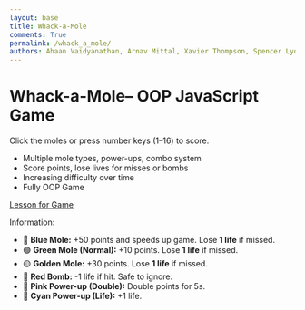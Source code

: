 ```yaml
---
layout: base
title: Whack-a-Mole
comments: True
permalink: /whack_a_mole/
authors: Ahaan Vaidyanathan, Arnav Mittal, Xavier Thompson, Spencer Lyons, Nikhil Naryan, Sharuya Signh 
---
```

# Whack-a-Mole– OOP JavaScript Game

Click the moles or press number keys (1–16) to score.  
- Multiple mole types, power-ups, combo system  
- Score points, lose lives for misses or bombs  
- Increasing difficulty over time  
- Fully OOP Game  

<a href="{{site.baseurl}}/oriented/lessons">Lesson for Game</a>

Information:
- 🔵 **Blue Mole:** +50 points and speeds up game. Lose **1 life** if missed.  
- 🟢 **Green Mole (Normal):** +10 points. Lose **1 life** if missed.  
- 🟡 **Golden Mole:** +30 points. Lose **1 life** if missed.  
- 🔴 **Red Bomb:** -1 life if hit. Safe to ignore.  
- 🌸 **Pink Power-up (Double):** Double points for 5s.  
- 🔵 **Cyan Power-up (Life):** +1 life.  

<canvas id="gameCanvas" width="450" height="450"></canvas>
<script>
  // ======= Hole Class =======
  class Hole {
    constructor(x, y, size, index) {
      this.x = x;
      this.y = y;
      this.size = size;
      this.index = index;
      this.entity = null; // Mole or PowerUp
    }
    draw(ctx) {
      // circular dirt hole with shading
      const cx = this.x + this.size / 2;
      const cy = this.y + this.size / 2;
      const r = this.size / 2.6;

      const grad = ctx.createRadialGradient(cx, cy, r * 0.3, cx, cy, r);
      grad.addColorStop(0, "#5a3b1a"); // inner dirt
      grad.addColorStop(1, "#2e1b0b"); // dark rim
      ctx.fillStyle = grad;
      ctx.beginPath();
      ctx.arc(cx, cy, r, 0, Math.PI * 2);
      ctx.fill();

      // subtle rim outline for definition
      ctx.strokeStyle = "rgba(0,0,0,0.35)";
      ctx.lineWidth = 3;
      ctx.beginPath();
      ctx.arc(cx, cy, r * 1.02, 0, Math.PI * 2);
      ctx.stroke();
    }
  }

  // ======= Base Entity =======
  class Entity {
    constructor(hole, duration=1000) {
      this.hole = hole;
      this.hole.entity = this;
      this.duration = duration;
      this.startTime = Date.now();
      this.hit = false;
    }
    draw(ctx) {}
    update(game) {
      if (Date.now() - this.startTime > this.duration) {
        // penalize only missed normal/golden moles
        if (this instanceof Mole && !this.hit) {
          if (this.type === "normal" || this.type === "golden") {
            game.lives--;
          }
        }
        this.hole.entity = null;
        return false;
      }
      return true;
    }
  }

  // ======= Mole Class =======
  class Mole extends Entity {
    constructor(hole, type="normal") {
      const durations = { normal:1000, golden:800, bomb:1000, blue:700 };
      super(hole, durations[type] || 1000);
      this.type = type;
    }
    draw(ctx) {
      const { x, y, size } = this.hole;
      if (this.hit) return;
      const cx = x + size / 2;
      const cy = y + size / 2;
      const r = size / 3;
      ctx.beginPath();
      if (this.type === "normal") ctx.fillStyle = "#735a48ff"; // brown mole
      else if (this.type === "golden") ctx.fillStyle = "gold";
      else if (this.type === "bomb") ctx.fillStyle = "black";
      else if (this.type === "blue") ctx.fillStyle = "#649dcbff"; // blue mole
      ctx.ellipse(cx, cy, r * 0.8, r, 0, 0, Math.PI * 2);
      ctx.fill();
      if (this.type !== "bomb") {
        ctx.fillStyle = "white";
        ctx.beginPath();
        ctx.arc(cx - r * 0.3, cy - r * 0.2, r * 0.15, 0, Math.PI * 2);
        ctx.arc(cx + r * 0.3, cy - r * 0.2, r * 0.15, 0, Math.PI * 2);
        ctx.fill();
        ctx.fillStyle = "black";
        ctx.beginPath();
        ctx.arc(cx - r * 0.3, cy - r * 0.2, r * 0.07, 0, Math.PI * 2);
        ctx.arc(cx + r * 0.3, cy - r * 0.2, r * 0.07, 0, Math.PI * 2);
        ctx.fill();
        ctx.fillStyle = "pink";
        ctx.beginPath();
        ctx.arc(cx, cy, r * 0.15, 0, Math.PI * 2);
        ctx.fill();
      } else {
        ctx.save();
        ctx.fillStyle = "red";
        ctx.font = `${r * 1.2}px Arial`;
        ctx.textAlign = "center";
        ctx.textBaseline = "middle";
        ctx.fillText("💣", cx, cy);
        ctx.restore();
      }
    }
    onHit(game){
      if(this.type==="normal") game.addScore(10);
      else if(this.type==="golden") game.addScore(30);
      else if(this.type==="bomb") game.lives--;
      else if(this.type==="blue") {
        game.addScore(50);
        game.spawnInterval = Math.max(300, game.spawnInterval - 200);
      }
      this.hit = true;
      this.hole.entity = null;
    }
  }

  // ======= PowerUp Class =======
  class PowerUp extends Entity {
    constructor(hole, type) {
      super(hole, 1200);
      this.type = type; // "double" or "life"
    }
    draw(ctx){
      const { x, y, size } = this.hole;
      const cx = x + size/2;
      const cy = y + size/2;
      ctx.beginPath();
      ctx.fillStyle = this.type==="double" ? "pink" : "cyan";
      ctx.arc(cx, cy, size/4, 0, 2*Math.PI);
      ctx.fill();
    }
    onHit(game){
      if(this.type==="double") game.activateMultiplier(5000);
      else if(this.type==="life") game.lives++;
      this.hole.entity = null;
    }
  }

  // ======= Game Class =======
  class Game {
    constructor(canvasId){
      this.canvas = document.getElementById(canvasId);
      this.ctx = this.canvas.getContext("2d");
      this.canvas.tabIndex = 1;
      this.canvas.style.outline = "none";
      this.canvas.focus();

  this.gridSize = 4;
      this.holeSize = this.canvas.width / this.gridSize;
      this.holes = [];
      let idx = 1;
      for (let r = 0; r < this.gridSize; r++) {
        for (let c = 0; c < this.gridSize; c++) {
          this.holes.push(new Hole(c*this.holeSize, r*this.holeSize, this.holeSize, idx++));
        }
      }

      this.moles = [];
      this.score = 0;
      this.highScore = localStorage.getItem("whackAMoleHighScore") || 0;
      this.lives = 5;
      this.spawnInterval = 1500;
      this.lastSpawn = Date.now();
      this.state = "title";
      this.multiplier = 1;
      this.multiplierEnd = 0;

      this.keys = {};
      window.addEventListener("keydown", e => this.keys[e.key] = true);
      window.addEventListener("keyup",   e => this.keys[e.key] = false);
      this.canvas.addEventListener("click", e=>{
        if (this.state === "title" || this.state === "gameover") {
          this.start();
        } else {
          this.handleClick(e);
        }
      });

      requestAnimationFrame(() => this.update());
    }

    start(){
      this.score = 0; 
      this.lives = 5; 
      this.moles = []; 
      this.lastSpawn = Date.now();
      this.state = "playing"; 
      this.multiplier = 1; 
      this.multiplierEnd = 0;
      this.holes.forEach(h => h.entity = null);
    }

    spawnEntity(){
      const emptyHoles = this.holes.filter(h => !h.entity);
      if (emptyHoles.length === 0) return;
      const hole = emptyHoles[Math.floor(Math.random() * emptyHoles.length)];
      const r = Math.random();
      if (r < 0.6) this.moles.push(new Mole(hole, "normal"));
      else if (r < 0.75) this.moles.push(new Mole(hole, "golden"));
      else if (r < 0.88) this.moles.push(new Mole(hole, "bomb"));
      else if (r < 0.96) this.moles.push(new Mole(hole, "blue"));
      else {
        const type = Math.random() < 0.5 ? "double" : "life";
        this.moles.push(new PowerUp(hole, type));
      }
    }

    handleClick(e){
      const rect = this.canvas.getBoundingClientRect();
      const mx = e.clientX - rect.left;
      const my = e.clientY - rect.top;
      this.holes.forEach(h=>{
        if (h.entity) {
          const {x,y,size} = h;
          const cx = x + size/2, cy = y + size/2;
          const r = size/3;
          if (Math.hypot(mx - cx, my - cy) <= r) {
            h.entity.onHit(this);
          }
        }
      });
    }

    checkKeys(){
      for (const key in this.keys) {
        if (this.keys[key] && !isNaN(key)) {
          const num = parseInt(key);
          // Only allow keys 1-16 for 4x4 grid
          if (num >= 1 && num <= 16) {
            const hole = this.holes.find(h => h.index === num);
            if (hole && hole.entity) hole.entity.onHit(this);
          }
          this.keys[key] = false;
        }
      }
    }

    addScore(points){
      const finalPoints = Math.floor(points * this.multiplier);
      this.score += finalPoints;
      if (this.score > this.highScore) this.highScore = this.score;
    }

    activateMultiplier(ms){
      this.multiplier = 2;
      this.multiplierEnd = Date.now() + ms;
    }

    update(){
      // Each state draws its own background to avoid overwriting the grass
      if (this.state === "title") this.drawTitle();
      else if (this.state === "playing") this.updateGame();
      else if (this.state === "gameover") this.drawGameOver();

      requestAnimationFrame(() => this.update());
    }

    updateGame(){
      // Grassy background
      const grad = this.ctx.createLinearGradient(0, 0, 0, this.canvas.height);
      grad.addColorStop(0, "#7e996cff");   // lighter green top
      grad.addColorStop(1, "#34422cff");   // darker green bottom
      this.ctx.fillStyle = grad;
      this.ctx.fillRect(0, 0, this.canvas.width, this.canvas.height);

      if (Date.now() - this.lastSpawn > this.spawnInterval) {
        this.spawnEntity();
        this.lastSpawn = Date.now();
      }

      for (let i = this.moles.length - 1; i >= 0; i--) {
        if (!this.moles[i].update(this)) this.moles.splice(i, 1);
      }

      if (this.multiplier > 1 && Date.now() > this.multiplierEnd) this.multiplier = 1;

      this.checkKeys();

      // Board & entities
      this.holes.forEach(h => h.draw(this.ctx));
      this.moles.forEach(m => m.draw(this.ctx));

      // HUD (reset alignment so it isn't affected by mole/bomb drawing)
      this.ctx.textAlign = "left";
      this.ctx.textBaseline = "alphabetic";
      this.ctx.fillStyle = "black";
      this.ctx.font = "18px Arial";
      this.ctx.fillText("Score: " + this.score, 10, 20);
      this.ctx.fillText("High Score: " + this.highScore, 10, 45);
      this.ctx.fillText("Lives: " + this.lives, 10, 70);
      this.ctx.fillText("Multiplier: x" + this.multiplier, 10, 95);

      if (this.lives <= 0) {
        this.state = "gameover";
        localStorage.setItem("whackAMoleHighScore", this.highScore);
      }

      // Increase difficulty
      if (this.score > 0 && this.score % 100 === 0) {
        this.spawnInterval = Math.max(500, 1500 - Math.floor(this.score / 2));
      }
    }

    drawTitle(){
      const { ctx, canvas } = this;

      // Background gradient (sky -> sand)
      const gradient = ctx.createLinearGradient(0, 0, 0, canvas.height);
      gradient.addColorStop(0, "#ebc587ff");
      gradient.addColorStop(1, "rgba(204, 116, 137, 1)");
      ctx.fillStyle = gradient;
      ctx.fillRect(0, 0, canvas.width, canvas.height);

      ctx.textAlign = "center";
      ctx.textBaseline = "middle";

      // Title with shadow
      ctx.font = "bold 48px Arial";
      ctx.fillStyle = "white";
      ctx.shadowColor = "black";
      ctx.shadowBlur = 6;
      ctx.fillText("🐹 Whack-a-Mole+", canvas.width/2, 120);

      // Clear shadow for other text
      ctx.shadowBlur = 0;

      // Subtitle
      ctx.font = "22px Arial";
      ctx.fillStyle = "black";
      ctx.fillText("Click or press 1–16 to hit moles", canvas.width/2, 180);

      // Instructions
      ctx.font = "16px Arial";
      ctx.fillText("Golden = +30   |   Bomb = -1   |   Power-ups appear randomly", canvas.width/2, 220);

      // Start prompt with pulse effect
      ctx.font = "24px Arial";
      ctx.fillStyle = "darkblue";
      const alpha = 0.5 + 0.5 * Math.sin(Date.now() / 500); // pulse
      ctx.globalAlpha = alpha;
      ctx.fillText("Press ENTER or Click to Start", canvas.width/2, 300);
      ctx.globalAlpha = 1;

      // Reset alignment for other draws
      ctx.textAlign = "left"; 
      ctx.textBaseline = "alphabetic";

      if (this.keys["Enter"]) this.start();
    }

    drawGameOver(){
      // Simple dark background so text is clear
      const grad = this.ctx.createLinearGradient(0, 0, 0, this.canvas.height);
      grad.addColorStop(0, "#2c3e50");
      grad.addColorStop(1, "#1b2735");
      this.ctx.fillStyle = grad;
      this.ctx.fillRect(0, 0, this.canvas.width, this.canvas.height);

      this.ctx.fillStyle = "red";
      this.ctx.textAlign = "center";
      this.ctx.textBaseline = "middle";
      this.ctx.font = "36px Arial";
      this.ctx.fillText("GAME OVER", this.canvas.width/2, 180);

      this.ctx.fillStyle = "white";
      this.ctx.font = "24px Arial";
      this.ctx.fillText("Final Score: " + this.score, this.canvas.width/2, 230);
      this.ctx.fillText("Press ENTER or Click to Restart", this.canvas.width/2, 280);

      // Reset alignment for safety
      this.ctx.textAlign = "left";
      this.ctx.textBaseline = "alphabetic";

      if (this.keys["Enter"]) this.start();
    }
  }

  new Game("gameCanvas");
</script>
